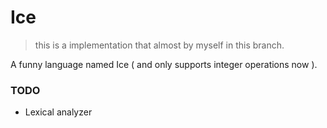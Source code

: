 # Ice
> this is a implementation that almost by myself in this branch.

A funny language named Ice ( and only supports integer operations now ).

### TODO
* Lexical analyzer
